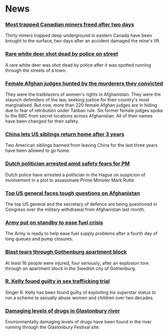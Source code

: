 # News
### [Most trapped Canadian miners freed after two days](https://www.bbc.com/news/world-us-canada-58717586)
Thirty miners trapped deep underground in eastern Canada have been brought to the surface, two days after an accident damaged the mine's lift. 
### [Rare white deer shot dead by police on street](https://www.bbc.com/news/uk-england-merseyside-58718085)
A rare white deer was shot dead by police after it was spotted running through the streets of a town.
### [Female Afghan judges hunted by the murderers they convicted](https://www.bbc.com/news/world-asia-58709353)
They were the trailblazers of women's rights in Afghanistan. They were the staunch defenders of the law, seeking justice for their country's most marginalised. But now, more than 220 female Afghan judges are in hiding due to fear of retribution under Taliban rule. Six former female judges spoke to the BBC from secret locations across Afghanistan. All of their names have been changed for their safety.
### [China lets US siblings return home after 3 years](https://www.bbc.com/news/world-asia-china-58674131)
Two American siblings banned from leaving China for the last three years have been allowed to go home.
### [Dutch politician arrested amid safety fears for PM](https://www.bbc.com/news/world-europe-58718789)
Dutch police have arrested a politician in the Hague on suspicion of involvement in a plot to assassinate Prime Minister Mark Rutte.
### [Top US general faces tough questions on Afghanistan](https://www.bbc.com/news/world-us-canada-58719834)
The top US general and the secretary of defence are being questioned in Congress over the military withdrawal from Afghanistan last month.
### [Army put on standby to ease fuel crisis](https://www.bbc.com/news/uk-58713770)
The Army is ready to help ease fuel supply problems after a fourth day of long queues and pump closures.
### [Blast tears through Gothenburg apartment block](https://www.bbc.com/news/world-europe-58717591)
At least 16 people were injured, four seriously, after an explosion tore through an apartment block in the Swedish city of Gothenburg.
### [R. Kelly found guilty in sex trafficking trial](https://www.bbc.com/news/entertainment-arts-58714203)
Singer R. Kelly has been found guilty of exploiting his superstar status to run a scheme to sexually abuse women and children over two decades.
### [Damaging levels of drugs in Glastonbury river](https://www.bbc.com/news/uk-england-somerset-58710377)
Environmentally damaging levels of drugs have been found in the river running through the Glastonbury Festival site. 
